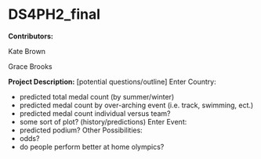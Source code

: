 # DS4PH2_final

**Contributors:**

Kate Brown

Grace Brooks

**Project Description:**
[potential questions/outline]
Enter Country:
- predicted total medal count (by summer/winter)
- predicted medal count by over-arching event (i.e. track, swimming, ect.)
- predicted medal count individual versus team?
- some sort of plot? (history/predictions)
Enter Event:
- predicted podium?
Other Possibilities:
- odds?
- do people perform better at home olympics?
